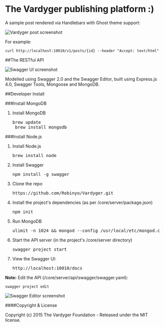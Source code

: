 # The Vardyger publishing platform :)

A sample post rendered via Handlebars with Ghost theme support:

![Vardyger post screenshot](https://github.com/Robinyo/Vardyger/blob/master/content/assets/vardyger-post.png)

For example:

    curl http://localhost:10010/v1/posts/{id} --header "Accept: text/html"

##The RESTful API

![Swagger UI screenshot](https://github.com/Robinyo/Vardyger/blob/master/content/assets/vardyger-api.png)

Modelled using Swagger 2.0 and the Swagger Editor, built using Express.js 4.0, Swagger Tools, Mongoose and MongoDB.

##Developer Install

###Install MongoDB

1. Install MongoDB

    <pre>brew update
    brew install mongodb</pre>

###Install Node.js

1. Install Node.js

    <pre>brew install node</pre>

2. Install Swagger

    <pre>npm install -g swagger</pre>

3. Clone the repo

    <pre>https://github.com/Robinyo/Vardyger.git</pre>

4. Install the project's dependencies (as per /core/server/package.json)

    <pre>npm init</pre>

4. Run MongoDB

    <pre>ulimit -n 1024 && mongod --config /usr/local/etc/mongod.conf</pre>

6. Start the API server (in the project's /core/server directory)

    <pre>swagger project start</pre>

7. View the Swagger UI:

    <pre>http://localhost:10010/docs</pre>

**Note:** Edit the API (/core/server/api/swagger/swagger.yaml):

    swagger project edit

![Swagger Editor screenshot](https://github.com/Robinyo/Vardyger/blob/master/content/assets/swagger-editor.png)

####Copyright & License

Copyright (c) 2015 The Vardyger Foundation - Released under the MIT license.